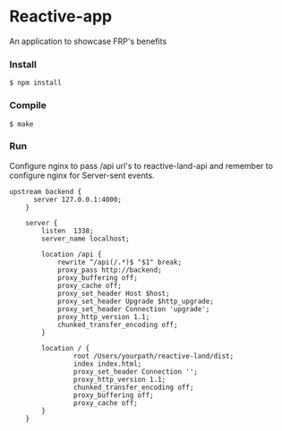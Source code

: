 # Reactive-app

An application to showcase FRP's benefits

### Install

```$ npm install ```

### Compile

```$ make ```

### Run

Configure nginx to pass /api url's to reactive-land-api and remember to configure nginx for Server-sent events.

```
upstream backend {
      server 127.0.0.1:4000;
    }
    
    server {
        listen  1338;
        server_name localhost;
        
        location /api {
            rewrite ^/api(/.*)$ "$1" break;
            proxy_pass http://backend;
            proxy_buffering off;
            proxy_cache off;
            proxy_set_header Host $host;
            proxy_set_header Upgrade $http_upgrade;
            proxy_set_header Connection 'upgrade';
            proxy_http_version 1.1;
            chunked_transfer_encoding off;
        }       

        location / {
                root /Users/yourpath/reactive-land/dist;
                index index.html;
                proxy_set_header Connection '';
                proxy_http_version 1.1;
                chunked_transfer_encoding off;
                proxy_buffering off;
                proxy_cache off;
        }
    }
```
